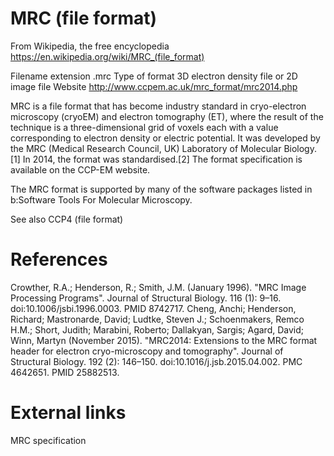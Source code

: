 # MRC (file format)
From Wikipedia, the free encyclopedia https://en.wikipedia.org/wiki/MRC_(file_format)

Filename extension	.mrc
Type of format	3D electron density file or 2D image file
Website	http://www.ccpem.ac.uk/mrc_format/mrc2014.php

MRC is a file format that has become industry standard in cryo-electron microscopy (cryoEM) and electron tomography (ET), where the result of the technique is a three-dimensional grid of voxels each with a value corresponding to electron density or electric potential. It was developed by the MRC (Medical Research Council, UK) Laboratory of Molecular Biology.[1] In 2014, the format was standardised.[2] The format specification is available on the CCP-EM website.

The MRC format is supported by many of the software packages listed in b:Software Tools For Molecular Microscopy.

See also
CCP4 (file format)
# References
 Crowther, R.A.; Henderson, R.; Smith, J.M. (January 1996). "MRC Image Processing Programs". Journal of Structural Biology. 116 (1): 9–16. doi:10.1006/jsbi.1996.0003. PMID 8742717.
 Cheng, Anchi; Henderson, Richard; Mastronarde, David; Ludtke, Steven J.; Schoenmakers, Remco H.M.; Short, Judith; Marabini, Roberto; Dallakyan, Sargis; Agard, David; Winn, Martyn (November 2015). "MRC2014: Extensions to the MRC format header for electron cryo-microscopy and tomography". Journal of Structural Biology. 192 (2): 146–150. doi:10.1016/j.jsb.2015.04.002. PMC 4642651. PMID 25882513.
# External links
MRC specification
